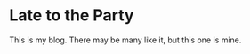 Late to the Party
=================

This is my blog. There may be many like it, but this one is mine.
